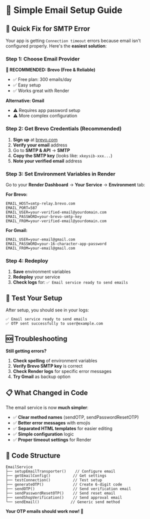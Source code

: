 # 📧 Simple Email Setup Guide

## 🚨 Quick Fix for SMTP Error

Your app is getting `Connection timeout` errors because email isn't configured properly. Here's the **easiest solution**:

### Step 1: Choose Email Provider

**🎯 RECOMMENDED: Brevo (Free & Reliable)**
- ✅ Free plan: 300 emails/day
- ✅ Easy setup
- ✅ Works great with Render

**Alternative: Gmail**
- ⚠️ Requires app password setup
- ⚠️ More complex configuration

### Step 2: Get Brevo Credentials (Recommended)

1. **Sign up** at [brevo.com](https://brevo.com) 
2. **Verify your email** address
3. Go to **SMTP & API** → **SMTP**
4. **Copy the SMTP key** (looks like: `xkeysib-xxx...`)
5. **Note your verified email** address

### Step 3: Set Environment Variables in Render

Go to your **Render Dashboard** → **Your Service** → **Environment** tab:

**For Brevo:**
```
EMAIL_HOST=smtp-relay.brevo.com
EMAIL_PORT=587
EMAIL_USER=your-verified-email@yourdomain.com
EMAIL_PASSWORD=your-brevo-smtp-key
EMAIL_FROM=your-verified-email@yourdomain.com
```

**For Gmail:**
```
EMAIL_USER=your-email@gmail.com
EMAIL_PASSWORD=your-16-character-app-password
EMAIL_FROM=your-email@gmail.com
```

### Step 4: Redeploy

1. **Save** environment variables
2. **Redeploy** your service
3. **Check logs** for: `✅ Email service ready to send emails`

## 🧪 Test Your Setup

After setup, you should see in your logs:
```
✅ Email service ready to send emails
✅ OTP sent successfully to user@example.com
```

## 🆘 Troubleshooting

**Still getting errors?**

1. **Check spelling** of environment variables
2. **Verify Brevo SMTP key** is correct
3. **Check Render logs** for specific error messages
4. **Try Gmail** as backup option

## 📋 What Changed in Code

The email service is now **much simpler**:

- ✅ **Clear method names** (sendOTP, sendPasswordResetOTP)
- ✅ **Better error messages** with emojis
- ✅ **Separated HTML templates** for easier editing
- ✅ **Simple configuration** logic
- ✅ **Proper timeout settings** for Render

## 🔧 Code Structure

```
EmailService
├── setupEmailTransporter()    // Configure email
├── getEmailConfig()          // Get settings
├── testConnection()          // Test setup
├── generateOTP()             // Create 6-digit code
├── sendOTP()                 // Send verification email
├── sendPasswordResetOTP()    // Send reset email
├── sendShopVerification()    // Send approval email
└── sendEmail()              // Generic send method
```

**Your OTP emails should work now! 🎉**
